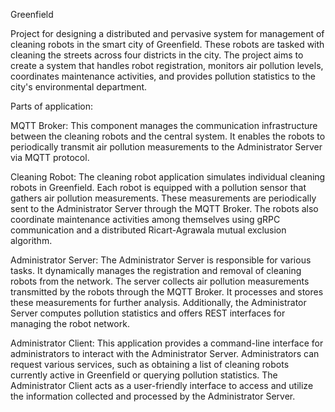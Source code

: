 Greenfield

Project for designing a distributed and pervasive system for management of cleaning robots in the smart city of Greenfield. These robots are tasked with cleaning the streets across four districts in the city. The project aims to create a system that handles robot registration, monitors air pollution levels, coordinates maintenance activities, and provides pollution statistics to the city's environmental department.

Parts of application:

MQTT Broker: This component manages the communication infrastructure between the cleaning robots and the central system. It enables the robots to periodically transmit air pollution measurements to the Administrator Server via MQTT protocol.

Cleaning Robot: The cleaning robot application simulates individual cleaning robots in Greenfield. Each robot is equipped with a pollution sensor that gathers air pollution measurements. These measurements are periodically sent to the Administrator Server through the MQTT Broker. The robots also coordinate maintenance activities among themselves using gRPC communication and a distributed Ricart-Agrawala mutual exclusion algorithm.

Administrator Server: The Administrator Server is responsible for various tasks. It dynamically manages the registration and removal of cleaning robots from the network. The server collects air pollution measurements transmitted by the robots through the MQTT Broker. It processes and stores these measurements for further analysis. Additionally, the Administrator Server computes pollution statistics and offers REST interfaces for managing the robot network.

Administrator Client: This application provides a command-line interface for administrators to interact with the Administrator Server. Administrators can request various services, such as obtaining a list of cleaning robots currently active in Greenfield or querying pollution statistics. The Administrator Client acts as a user-friendly interface to access and utilize the information collected and processed by the Administrator Server.

